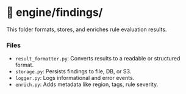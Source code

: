 # 📁 engine/findings/

This folder formats, stores, and enriches rule evaluation results.

### Files
- `result_formatter.py`: Converts results to a readable or structured format.
- `storage.py`: Persists findings to file, DB, or S3.
- `logger.py`: Logs informational and error events.
- `enrich.py`: Adds metadata like region, tags, rule severity.